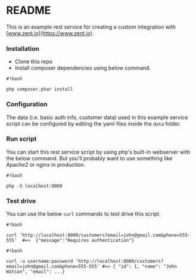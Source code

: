 # README #

This is an example rest service for creating a custom integration with [www.zent.io](https://www.zent.io).

### Installation ###

* Clone this repo
* Install composer dependencies using below command.
```
#!bash

php composer.phar install
```

### Configuration ###
The data (i.e. basic auth info, customer data) used in this example service script can be configured by editing the yaml files inside the `data` folder.

### Run script ###

You can start this rest service script by using php's built-in webserver with the below command. But you'll probably want to use something like Apache2 or nginx in production.

```
#!bash

php -S localhost:8000
```

### Test drive ###

You can use the below `curl` commands to test drive this script.


```
#!bash

curl 'http://localhost:8000/customers?email=john@gmail.com&phone=555-555'  #=>  {"message":"Requires authentication"}
```

```
#!bash

curl -u username:password 'http://localhost:8000/customers?email=john@gmail.com&phone=555-555' #=> { "id": 1, "name": "John Watson", "email": ...}

```
